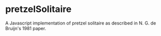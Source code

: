 # pretzelSolitaire
A Javascript implementation of pretzel solitaire as described in N. G. de Bruijn's 1981 paper.
